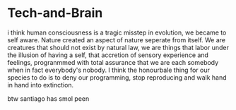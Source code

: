 # Tech-and-Brain

i think human consciousness is a tragic misstep in evolution, we became to self aware. Nature created an aspect of nature 
seperate from itself. We are creatures that should not exist by natural law, we are things that labor under the illusion of having
a self, that accretion of sensory experience and feelings, progranmmed with total assurance that we are each somebody when in
fact everybody's nobody. I think the honourbale thing for our species to do is to deny our programming, stop reproducing and walk 
hand in hand into extinction.

btw santiago has smol peen
